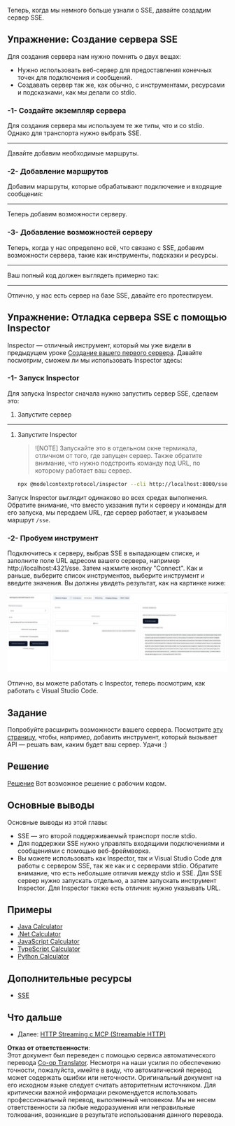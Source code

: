 <!--
CO_OP_TRANSLATOR_METADATA:
{
  "original_hash": "64645691bf0985f1760b948123edf269",
  "translation_date": "2025-06-13T10:41:18+00:00",
  "source_file": "03-GettingStarted/05-sse-server/README.md",
  "language_code": "ru"
}
-->
Теперь, когда мы немного больше узнали о SSE, давайте создадим сервер SSE.

## Упражнение: Создание сервера SSE

Для создания сервера нам нужно помнить о двух вещах:

- Нужно использовать веб-сервер для предоставления конечных точек для подключения и сообщений.
- Создавать сервер так же, как обычно, с инструментами, ресурсами и подсказками, как мы делали со stdio.

### -1- Создайте экземпляр сервера

Для создания сервера мы используем те же типы, что и со stdio. Однако для транспорта нужно выбрать SSE.

---

Давайте добавим необходимые маршруты.

### -2- Добавление маршрутов

Добавим маршруты, которые обрабатывают подключение и входящие сообщения:

---

Теперь добавим возможности серверу.

### -3- Добавление возможностей серверу

Теперь, когда у нас определено всё, что связано с SSE, добавим возможности сервера, такие как инструменты, подсказки и ресурсы.

---

Ваш полный код должен выглядеть примерно так:

---

Отлично, у нас есть сервер на базе SSE, давайте его протестируем.

## Упражнение: Отладка сервера SSE с помощью Inspector

Inspector — отличный инструмент, который мы уже видели в предыдущем уроке [Создание вашего первого сервера](/03-GettingStarted/01-first-server/README.md). Давайте посмотрим, сможем ли мы использовать Inspector здесь:

### -1- Запуск Inspector

Для запуска Inspector сначала нужно запустить сервер SSE, сделаем это:

1. Запустите сервер

---

1. Запустите Inspector

    > ![NOTE]
    > Запускайте это в отдельном окне терминала, отличном от того, где запущен сервер. Также обратите внимание, что нужно подстроить команду под URL, по которому работает ваш сервер.

    ```sh
    npx @modelcontextprotocol/inspector --cli http://localhost:8000/sse --method tools/list
    ```

Запуск Inspector выглядит одинаково во всех средах выполнения. Обратите внимание, что вместо указания пути к серверу и команды для его запуска, мы передаем URL, где сервер работает, и указываем маршрут `/sse`.

### -2- Пробуем инструмент

Подключитесь к серверу, выбрав SSE в выпадающем списке, и заполните поле URL адресом вашего сервера, например http://localhost:4321/sse. Затем нажмите кнопку "Connect". Как и раньше, выберите список инструментов, выберите инструмент и введите значения. Вы должны увидеть результат, как на картинке ниже:

![SSE Server running in inspector](../../../../translated_images/sse-inspector.d86628cc597b8fae807a31d3d6837842f5f9ee1bcc6101013fa0c709c96029ad.ru.png)

Отлично, вы можете работать с Inspector, теперь посмотрим, как работать с Visual Studio Code.

## Задание

Попробуйте расширить возможности вашего сервера. Посмотрите [эту страницу](https://api.chucknorris.io/), чтобы, например, добавить инструмент, который вызывает API — решать вам, каким будет ваш сервер. Удачи :)

## Решение

[Решение](./solution/README.md) Вот возможное решение с рабочим кодом.

## Основные выводы

Основные выводы из этой главы:

- SSE — это второй поддерживаемый транспорт после stdio.
- Для поддержки SSE нужно управлять входящими подключениями и сообщениями с помощью веб-фреймворка.
- Вы можете использовать как Inspector, так и Visual Studio Code для работы с сервером SSE, так же как и с серверами stdio. Обратите внимание, что есть небольшие отличия между stdio и SSE. Для SSE сервер нужно запускать отдельно, а затем запускать инструмент Inspector. Для Inspector также есть отличия: нужно указывать URL.

## Примеры

- [Java Calculator](../samples/java/calculator/README.md)
- [.Net Calculator](../../../../03-GettingStarted/samples/csharp)
- [JavaScript Calculator](../samples/javascript/README.md)
- [TypeScript Calculator](../samples/typescript/README.md)
- [Python Calculator](../../../../03-GettingStarted/samples/python)

## Дополнительные ресурсы

- [SSE](https://developer.mozilla.org/en-US/docs/Web/API/Server-sent_events)

## Что дальше

- Далее: [HTTP Streaming с MCP (Streamable HTTP)](/03-GettingStarted/06-http-streaming/README.md)

**Отказ от ответственности**:  
Этот документ был переведен с помощью сервиса автоматического перевода [Co-op Translator](https://github.com/Azure/co-op-translator). Несмотря на наши усилия по обеспечению точности, пожалуйста, имейте в виду, что автоматический перевод может содержать ошибки или неточности. Оригинальный документ на его исходном языке следует считать авторитетным источником. Для критически важной информации рекомендуется использовать профессиональный перевод, выполненный человеком. Мы не несем ответственности за любые недоразумения или неправильные толкования, возникшие в результате использования данного перевода.